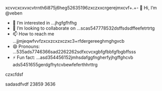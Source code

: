 xcvvcxcxvxcvtrnth6i875j6heg52635196zxczxxcrgerejmxcvf+.+- 👋 Hi, I’m @veben
- 👀 I’m interested in ...jhgfgfhfhg
- 💞️ I’m looking to collaborate on ...scas547778532dsffsdsdffeefetrtrtg
- 📫 How to reach me ...jjmjeqwfvvfzxcxzcxzxczxc3+rfdergereeghmghgvcb
- 😄 Pronouns: ...535ads7746366sad2262262sdfxcvcxgbfgfbbfgfbgbffsss
- ⚡ Fun fact: ...asd354456152jmhsdafggfngherfyjhgffghcvb
ads5451655gerdgfhytcvbewfeferthhrttrg
<!---453dfs4505230xcvjyjrrergfbbgfgbfter
vebene/vebene is a ✨ special ✨ repository becausdfse its `RE54ADME.md` (this file) appears on your GitHub151551hdfytrrtytr155 profile.
You can click the Preview link to take a look atsdf your changes.nhghfewwefdsdxcvxcxcgerergre
eteretrertrewewr
--->czxcfdsf
sadasdfvdf
23859
3636
